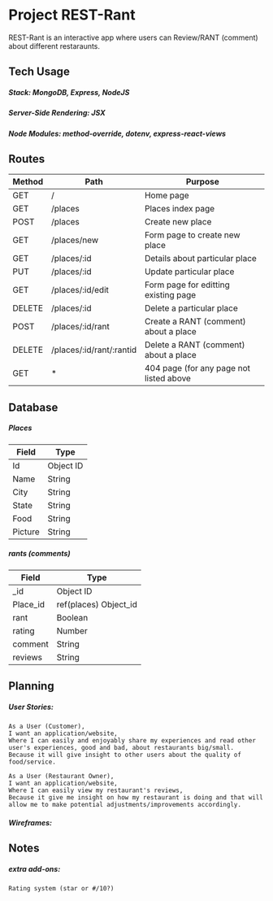 # Project REST-Rant

REST-Rant is an interactive app where users can Review/RANT (comment) about different restaraunts. 

## Tech Usage

##### Stack: MongoDB, Express, NodeJS

##### Server-Side Rendering: JSX

##### Node Modules: method-override, dotenv, express-react-views

## Routes
 
|  Method  |           Path             |                 Purpose                   |
|----------|----------------------------|-------------------------------------------|
|  GET     |  /                         |  Home page                                |
|  GET     |  /places                   |  Places index page                        |
|  POST    |  /places                   |  Create new place                         |
|  GET     |  /places/new               |  Form page to create new place            |
|  GET     |  /places/:id               |  Details about particular place           | 
|  PUT     |  /places/:id               |  Update particular place                  |
|  GET     |  /places/:id/edit          |  Form page for editting existing page     |
|  DELETE  |  /places/:id               |  Delete a particular place                |
|  POST    |  /places/:id/rant          |  Create a RANT (comment) about a place    |
|  DELETE  |  /places/:id/rant/:rantid  |  Delete a RANT (comment) about a place    |
|  GET     |  *                         |  404 page (for any page not listed above  |

## Database

##### Places 

|  Field  |   Type    |
|---------|-----------|
| Id      | Object ID |
| Name    | String    |
| City    | String    |
| State   | String    |
| Food    | String    |
| Picture | String    |

##### rants (comments)

|  Field   |          Type          |
|----------|------------------------|
| _id      |  Object ID             |
| Place_id |  ref(places) Object_id |
| rant     |  Boolean               |
| rating   |  Number                |
| comment  |  String                | 
| reviews  |  String                |

## Planning

##### User Stories:
    
    As a User (Customer),
    I want an application/website,
    Where I can easily and enjoyably share my experiences and read other user's experiences, good and bad, about restaurants big/small.
    Because it will give insight to other users about the quality of food/service.

    As a User (Restaurant Owner),
    I want an application/website, 
    Where I can easily view my restaurant's reviews,
    Because it give me insight on how my restaurant is doing and that will allow me to make potential adjustments/improvements accordingly.

##### Wireframes:

## Notes

##### extra add-ons:
    
    Rating system (star or #/10?)